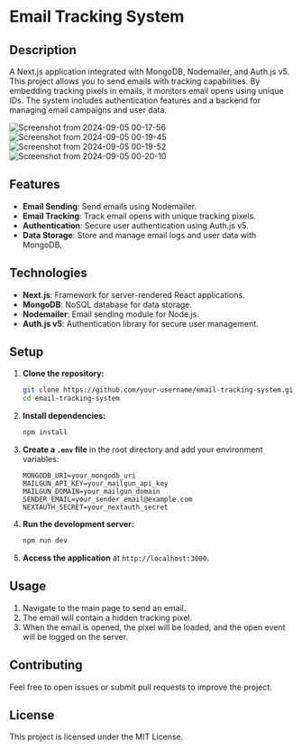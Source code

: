 # Email Tracking System

## Description

A Next.js application integrated with MongoDB, Nodemailer, and Auth.js v5. This project allows you to send emails with tracking capabilities. By embedding tracking pixels in emails, it monitors email opens using unique IDs. The system includes authentication features and a backend for managing email campaigns and user data.



![Screenshot from 2024-09-05 00-17-56](https://github.com/user-attachments/assets/8459a024-3348-4c9f-8fb6-99cf8e61c7f3)
![Screenshot from 2024-09-05 00-19-45](https://github.com/user-attachments/assets/be311227-4433-404d-b6ee-ea1efbc6bfc6)
![Screenshot from 2024-09-05 00-19-52](https://github.com/user-attachments/assets/e80309d1-40a1-45d9-818a-2b5519814c33)
![Screenshot from 2024-09-05 00-20-10](https://github.com/user-attachments/assets/20ccaf4c-da1a-48cc-85db-d511fc7677e1)
## Features

- **Email Sending**: Send emails using Nodemailer.
- **Email Tracking**: Track email opens with unique tracking pixels.
- **Authentication**: Secure user authentication using Auth.js v5.
- **Data Storage**: Store and manage email logs and user data with MongoDB.

## Technologies

- **Next.js**: Framework for server-rendered React applications.
- **MongoDB**: NoSQL database for data storage.
- **Nodemailer**: Email sending module for Node.js.
- **Auth.js v5**: Authentication library for secure user management.

## Setup

1. **Clone the repository:**
   ```bash
   git clone https://github.com/your-username/email-tracking-system.git
   cd email-tracking-system
   ```

2. **Install dependencies:**
   ```bash
   npm install
   ```

3. **Create a `.env` file** in the root directory and add your environment variables:
   ```
   MONGODB_URI=your_mongodb_uri
   MAILGUN_API_KEY=your_mailgun_api_key
   MAILGUN_DOMAIN=your_mailgun_domain
   SENDER_EMAIL=your_sender_email@example.com
   NEXTAUTH_SECRET=your_nextauth_secret
   ```

4. **Run the development server:**
   ```bash
   npm run dev
   ```

5. **Access the application** at `http://localhost:3000`.

## Usage

1. Navigate to the main page to send an email.
2. The email will contain a hidden tracking pixel.
3. When the email is opened, the pixel will be loaded, and the open event will be logged on the server.

## Contributing

Feel free to open issues or submit pull requests to improve the project.

## License

This project is licensed under the MIT License.
